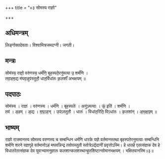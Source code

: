 +++
title = "०३ सोमस्य राज्ञो"

+++
## अधिमन्त्रम्
लिङ्गोक्तदेवताः। विश्वामित्रजमदग्नी। जगती।

## मन्त्रः
सोम॑स्य॒ राज्ञो॒ वरु॑णस्य॒ धर्म॑णि॒ बृह॒स्पते॒रनु॑मत्या उ॒ शर्म॑णि ।  
तवा॒हम॒द्य म॑घव॒न्नुप॑स्तुतौ॒ धात॒र्विधा॑तः क॒लशाँ॑ अभक्षयम् ॥

## पदपाठः
सोम॑स्य । राज्ञः॑ । वरु॑णस्य । धर्म॑णि । बृह॒स्पतेः॑ । अनु॑ऽमत्याः । ऊं॒ इति॑ । शर्म॑णि ।  
तव॑ । अ॒हम् । अ॒द्य । म॒घ॒ऽव॒न् । उप॑ऽस्तुतौ । धातः॑ । विधा॑त॒रिति॒ विऽधा॑तः । क॒लशा॑न् । अ॒भ॒क्ष॒य॒म् ॥

## भाष्यम्
राज्ञो राजमानस्य सोमस्य वरुणस्य च सम्बन्धिन धर्मणि धारके यज्ञे वर्तमानस्तथा बृहस्पतेरनुमत्याः सम्बन्धिनि शर्मणि शरने यज्ञगृहे वर्तमानोऽहं मघवन्निन्द्र तवोपस्तुतौ स्तोत्रेऽद्येदानीं प्रवृत्तोऽस्मि। हे धातहे एतत्संज्ञक देव हे विधातरेतत्संज्ञक देव युवाभ्यामनुज्ञातः कलशान्कलशस्थान्हुतशिष्टान्सोमानभक्षयम् । भक्षितवानस्मि॥३॥